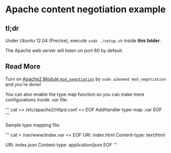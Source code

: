 Apache content negotiation example
==================================

tl;dr
-----

Under Ubuntu 12.04 (Precise), execute `sudo ./setup.sh` inside **this folder**.

The Apache web server will listen on port 80 by default.

Read More
---------

Turn on [Apache2 Module `mod_negotiation`][0] by `sudo a2enmod mod_negotiation` and you're done!

You can also enable the type map function so you can make more configurations inside <filename>.var file:

'''
cat >> /etc/apache2/httpd.conf << EOF
AddHandler type-map .var
EOF
'''

Sample type mapping file:

'''
cat > /var/www/index.var << EOF
URI: index.html
Content-type: text/html

URI: index.json
Content-type: application/json
EOF
'''

[0]: http://httpd.apache.org/docs/current/mod/mod_negotiation.html "Apache Module `mod_negotiation`"
